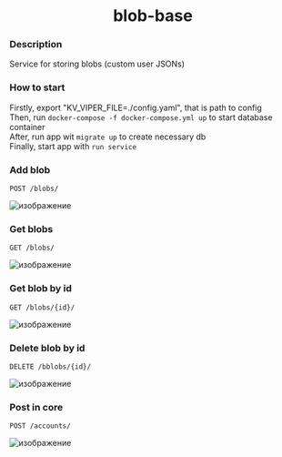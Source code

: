 <h1 align='center'> blob-base </h1>

### Description
Service for storing blobs (custom user JSONs)  

### How to start
Firstly, export "KV_VIPER_FILE=./config.yaml", that is path to config   
Then, run `docker-compose -f docker-compose.yml up` to start database container  
After, run app wit `migrate up` to create necessary db  
Finally, start app with `run service`

### Add blob 
`POST /blobs/`  

![изображение](https://user-images.githubusercontent.com/108219165/188287743-8b368573-22e5-470a-8732-e0d97225df03.png)

### Get blobs 
`GET /blobs/`  

![изображение](https://user-images.githubusercontent.com/108219165/188287792-854ec724-8520-4b73-8352-878a54d341fe.png)

### Get blob by id 
`GET /blobs/{id}/`  

![изображение](https://user-images.githubusercontent.com/108219165/188287822-dd9fd1e4-d6ff-4b15-891b-1a25ec90d726.png)


### Delete blob by id 
`DELETE /bblobs/{id}/`  

![изображение](https://user-images.githubusercontent.com/108219165/188287840-4b28e1a1-42a8-4ced-aeae-1dc203403d9d.png)   


### Post in core  
`POST /accounts/`   

![изображение](https://user-images.githubusercontent.com/108219165/189493984-8741351f-38d7-4971-9c36-dbe4b1f4bc4c.png)
